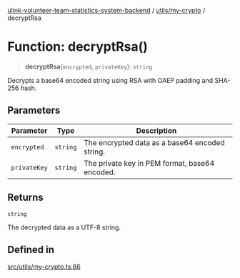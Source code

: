 [ulink-volunteer-team-statistics-system-backend](../wiki/Home) / [utils/my-crypto](../wiki/utils.my-crypto) / decryptRsa

# Function: decryptRsa()

> **decryptRsa**(`encrypted`, `privateKey`): `string`

Decrypts a base64 encoded string using RSA with OAEP padding and SHA-256 hash.

## Parameters

| Parameter | Type | Description |
| ------ | ------ | ------ |
| `encrypted` | `string` | The encrypted data as a base64 encoded string. |
| `privateKey` | `string` | The private key in PEM format, base64 encoded. |

## Returns

`string`

The decrypted data as a UTF-8 string.

## Defined in

[src/utils/my-crypto.ts:86](https://github.com/Ulink-Volunteer-Team/statistics-system/blob/main/src/utils/my-crypto.ts#L86)
